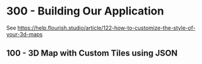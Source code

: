 # 300 - Building Our Application

See https://help.flourish.studio/article/122-how-to-customize-the-style-of-your-3d-maps

## 100 - 3D Map with Custom Tiles using JSON

